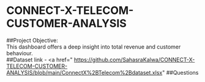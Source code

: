 # CONNECT-X-TELECOM-CUSTOMER-ANALYSIS  
##Project Objective:  
This dashboard offers a deep insight into total revenue and customer behaviour.  
##Dataset link - <a href=" https://github.com/SahasraKalwa/CONNECT-X-TELECOM-CUSTOMER-ANALYSIS/blob/main/ConnectX%2BTelecom%2Bdataset.xlsx"
##Questions  
